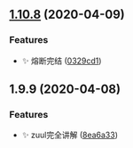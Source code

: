 ## [1.10.8](https://github.com/jason-live/scloud-zuul/compare/v1.9.9...v1.10.8) (2020-04-09)


### Features

* :sparkles: 熔断完结 ([0329cd1](https://github.com/jason-live/scloud-zuul/commit/0329cd12e00fa6dc56ca3faaca2efd7e235d7daa))



## 1.9.9 (2020-04-08)


### Features

* :sparkles: zuul完全讲解 ([8ea6a33](https://github.com/jason-live/scloud-zuul/commit/8ea6a33298403795c458d3eab6eedca21488b8ad))



